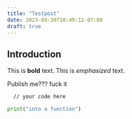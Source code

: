 ```yaml
---
title: "Testpost"
date: 2023-04-30T10:49:12-07:00
draft: true
---
```


## Introduction

This is **bold** text. This is *emphasized* text.

Publish me???
fuck it

```html
  // your code here
```

```python
print("into a function")
```